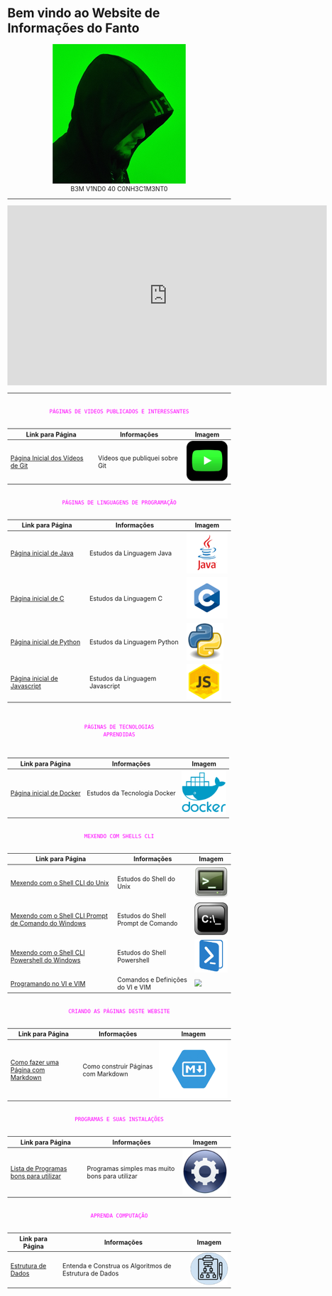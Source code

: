 # Bem vindo ao Website de Informações do Fanto

<center>
  <img src="img/fanto_hacker.jpg" width="300">
</center>

<center>
    B3M V1ND0 40 C0NH3C1M3NT0
</center>


---

<iframe width="720" height="405" src="https://www.youtube.com/embed/dQw4w9WgXcQ" frameborder="0" allow="accelerometer; autoplay; encrypted-media; gyroscope; picture-in-picture" allowfullscreen></iframe>

---

<br>

<center>
  <code style="color: magenta">PÁGINAS DE VIDEOS PUBLICADOS E INTERESSANTES</code>
</center>

<br>

Link para Página|Informações|Imagem
|---|---|---|
[Página Inicial dos Vídeos de Git](pages/yt_git/home.md)| Vídeos que publiquei sobre Git|<img src="img/my_yt_icon.png" width="100">


<br>

<center>
  <code style="color : magenta">PÁGINAS DE LINGUAGENS DE PROGRAMAÇÃO</code>
</center>

<br>

Link para Página|Informações|Imagem
|---|---|---|
[Página inicial de Java](pages/prog_java/home.md)|Estudos da Linguagem Java|<img src="img/java-icon.jpg" width="100">
[Página inicial de C](pages/prog_c/home.md)| Estudos da Linguagem C|<img src="img/c-icon.png" width="100">
[Página inicial de Python](pages/prog_python/home.md)| Estudos da Linguagem Python|<img src="img/python-icon.jpg" width="85">
[Página inicial de Javascript](pages/prog_js/home.md)| Estudos da Linguagem Javascript|<img src="img/js-icon.jpeg" width="80">

<br>

<center>

  <code style="color : magenta">PÁGINAS DE TECNOLOGIAS APRENDIDAS</code>
</center>

<br>

Link para Página|Informações|Imagem
|---|---|---|
[Página inicial de Docker](pages/org_docker/home.md)| Estudos da Tecnologia Docker|<img src="img/docker-icon.png" width="100">

<br>

<center>
  <code style="color : magenta">MEXENDO COM SHELLS CLI</code>
</center>

<br>

Link para Página|Informações|Imagem
|---|---|---|
[Mexendo com o Shell CLI do Unix](pages/shell_unix/home.md)| Estudos do Shell do Unix|<img src="img/linux-terminal.png" width="100">
[Mexendo com o Shell CLI Prompt de Comando do Windows](pages/shell_prompt/home.md)| Estudos do Shell Prompt de Comando|<img src="img/win-terminal.png" width="100">
[Mexendo com o Shell CLI Powershell do Windows](pages/shell_powershell/home.md)| Estudos do Shell Powershell|<img src="img/power-terminal.png" width="100">
[Programando no VI e VIM](pages/vi_vim/home.md)| Comandos e Definições do VI e VIM|<img src="img/vim_icon.ico">

<br>

<center>
  <code style="color : magenta">CRIANDO AS PÁGINAS DESTE WEBSITE</code>
</center>

<br>

Link para Página|Informações|Imagem
|---|---|---|
[Como fazer uma Página com Markdown](pages/tut_pages/home.md)|Como construir Páginas com Markdown|<img src="img/md-icon.png" width="300">

<br>

<center>
  <code style="color : magenta">PROGRAMAS E SUAS INSTALAÇÕES</code>
</center>

<br>

Link para Página|Informações|Imagem
|---|---|---|
[Lista de Programas bons para utilizar](pages/org_programs/home.md)|Programas simples mas muito bons para utilizar|<img src="img/programs.png" width="150">

<br>

<center>
  <code style="color : magenta">APRENDA COMPUTAÇÃO</code>
</center>

<br>

Link para Página|Informações|Imagem
|---|---|---|
[Estrutura de Dados](pages/tut_ds/home.md)| Entenda e Construa os Algoritmos de Estrutura de Dados|<img src="img/ds_icon.png" width="100">
